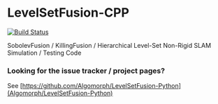 # LevelSetFusion-CPP

[![Build Status](https://travis-ci.com/Algomorph/LevelSetFusion-CPP.svg?branch=master)](https://travis-ci.com/Algomorph/LevelSetFusion-CPP)

SobolevFusion / KillingFusion / Hierarchical Level-Set Non-Rigid SLAM Simulation / Testing Code

### Looking for the issue tracker / project pages? 

See [https://github.com/Algomorph/LevelSetFusion-Python](Algomorph/LevelSetFusion-Python)
